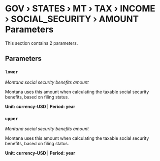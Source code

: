 # GOV › STATES › MT › TAX › INCOME › SOCIAL_SECURITY › AMOUNT Parameters

This section contains 2 parameters.

## Parameters

### `lower`
*Montana social security benefits amount*

Montana uses this amount when calculating the taxable social security benefits, based on filing status.

**Unit: currency-USD | Period: year**


### `upper`
*Montana social security benefits amount*

Montana uses this amount when calculating the taxable social security benefits, based on filing status.

**Unit: currency-USD | Period: year**

